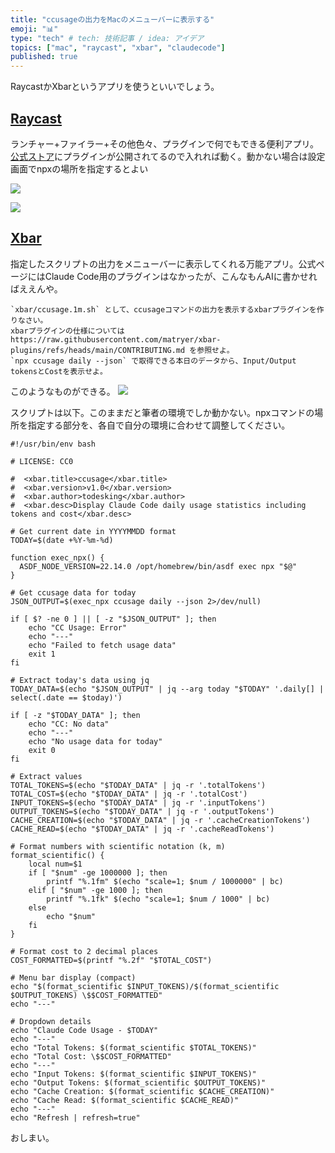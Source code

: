 ```yaml
---
title: "ccusageの出力をMacのメニューバーに表示する"
emoji: "📊"
type: "tech" # tech: 技術記事 / idea: アイデア
topics: ["mac", "raycast", "xbar", "claudecode"]
published: true
---
```


RaycastかXbarというアプリを使うといいでしょう。

## [Raycast](https://www.raycast.com)

ランチャー+ファイラー+その他色々、プラグインで何でもできる便利アプリ。[公式ストア](https://www.raycast.com/nyatinte/ccusage)にプラグインが公開されてるので入れれば動く。動かない場合は設定画面でnpxの場所を指定するとよい

![](https://storage.googleapis.com/zenn-user-upload/3adc4319f15d-20250713.png)

![](https://storage.googleapis.com/zenn-user-upload/7e6b76843e33-20250713.png)

## [Xbar](https://xbarapp.com)

指定したスクリプトの出力をメニューバーに表示してくれる万能アプリ。公式ページにはClaude Code用のプラグインはなかったが、こんなもんAIに書かせればええんや。

```
`xbar/ccusage.1m.sh` として、ccusageコマンドの出力を表示するxbarプラグインを作りなさい。
xbarプラグインの仕様については https://raw.githubusercontent.com/matryer/xbar-plugins/refs/heads/main/CONTRIBUTING.md を参照せよ。
`npx ccusage daily --json` で取得できる本日のデータから、Input/Output tokensとCostを表示せよ。
```

このようなものができる。
![](https://storage.googleapis.com/zenn-user-upload/050f58c8ca4d-20250713.png)

スクリプトは以下。このままだと筆者の環境でしか動かない。npxコマンドの場所を指定する部分を、各自で自分の環境に合わせて調整してください。

```bash:~/Library/Application\ Support/xbar/plugins/ccusage.1m.sh
#!/usr/bin/env bash

# LICENSE: CC0

#  <xbar.title>ccusage</xbar.title>
#  <xbar.version>v1.0</xbar.version>
#  <xbar.author>todesking</xbar.author>
#  <xbar.desc>Display Claude Code daily usage statistics including tokens and cost</xbar.desc>

# Get current date in YYYYMMDD format
TODAY=$(date +%Y-%m-%d)

function exec_npx() {
  ASDF_NODE_VERSION=22.14.0 /opt/homebrew/bin/asdf exec npx "$@"
}

# Get ccusage data for today
JSON_OUTPUT=$(exec_npx ccusage daily --json 2>/dev/null)

if [ $? -ne 0 ] || [ -z "$JSON_OUTPUT" ]; then
    echo "CC Usage: Error"
    echo "---"
    echo "Failed to fetch usage data"
    exit 1
fi

# Extract today's data using jq
TODAY_DATA=$(echo "$JSON_OUTPUT" | jq --arg today "$TODAY" '.daily[] | select(.date == $today)')

if [ -z "$TODAY_DATA" ]; then
    echo "CC: No data"
    echo "---"
    echo "No usage data for today"
    exit 0
fi

# Extract values
TOTAL_TOKENS=$(echo "$TODAY_DATA" | jq -r '.totalTokens')
TOTAL_COST=$(echo "$TODAY_DATA" | jq -r '.totalCost')
INPUT_TOKENS=$(echo "$TODAY_DATA" | jq -r '.inputTokens')
OUTPUT_TOKENS=$(echo "$TODAY_DATA" | jq -r '.outputTokens')
CACHE_CREATION=$(echo "$TODAY_DATA" | jq -r '.cacheCreationTokens')
CACHE_READ=$(echo "$TODAY_DATA" | jq -r '.cacheReadTokens')

# Format numbers with scientific notation (k, m)
format_scientific() {
    local num=$1
    if [ "$num" -ge 1000000 ]; then
        printf "%.1fm" $(echo "scale=1; $num / 1000000" | bc)
    elif [ "$num" -ge 1000 ]; then
        printf "%.1fk" $(echo "scale=1; $num / 1000" | bc)
    else
        echo "$num"
    fi
}

# Format cost to 2 decimal places
COST_FORMATTED=$(printf "%.2f" "$TOTAL_COST")

# Menu bar display (compact)
echo "$(format_scientific $INPUT_TOKENS)/$(format_scientific $OUTPUT_TOKENS) \$$COST_FORMATTED"
echo "---"

# Dropdown details
echo "Claude Code Usage - $TODAY"
echo "---"
echo "Total Tokens: $(format_scientific $TOTAL_TOKENS)"
echo "Total Cost: \$$COST_FORMATTED"
echo "---"
echo "Input Tokens: $(format_scientific $INPUT_TOKENS)"
echo "Output Tokens: $(format_scientific $OUTPUT_TOKENS)"
echo "Cache Creation: $(format_scientific $CACHE_CREATION)"
echo "Cache Read: $(format_scientific $CACHE_READ)"
echo "---"
echo "Refresh | refresh=true"
```

おしまい。
